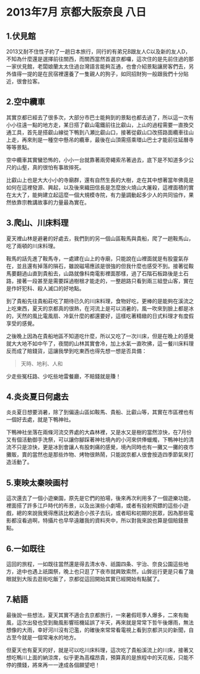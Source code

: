 # 2013年7月 京都大阪奈良 八日

## 1.伏見館
2013又耐不住性子約了一趟日本旅行，同行的有弟兄B跟友人C以及新的友人D，不知為什麼還是選擇前往關西，而關西當然首選京都囉，這次住的是先前住過的那一家伏見館，老闆娘蘭太太住過台灣語言能夠互通，也會介紹景點讓房客們去，另外值得一提的是在民宿裡還養了一隻親人的狗子，如同招財狗一般跟我們十分貼近，很會拉客。

## 2.空中纜車
其實京都已經去了很多次，大部分市巴士能夠到的景點也都去過了，所以這一次有小小往遠一點的地方走，某日搭了叡山電鐵前往比叡山，上山的過程需要一直換交通工具，首先是搭叡山線從下鴨到八瀬比叡山口，接著從叡山口改搭路面纜車往山上走，再來則是一種空中懸吊的纜車，最後在山頂需搭乘環山巴士才能前往延曆寺等等景點。

空中纜車其實蠻恐怖的，小小一台就靠著兩旁繩索吊著過去，底下是不知道多少公尺的山壑，真的很怕有事故摔死。

比叡山上也是大大小小的寺廟群，還有自然生長的大樹，走在其中想著當年佛竟是如何在這裡發源、興起，以及後來織田信長是怎麼放火燒山大屠殺，這裡面積的實在太大了，能夠建立起這麼一個大規模寺院，有力量調動起多少人的共同協作，果然依靠宗教講故事的力量最為實在。

## 3.爬山、川床料理
夏天裡山林是避暑的好處去，我們到的另一個山區鞍馬與貴船，爬了一趟鞍馬山，吃了兩頓的川床料理。

鞍馬的話先進了鞍馬寺，一處建在山上的寺廟，只能說在山裡面就是有股靈氣存在，並且還有掉落的隕石，雖說磁場應該是很強的但我什麼也感受不到。接著從鞍馬要翻過山直到貴船去，山路就像科南電影裡面那樣，過了石階石板路後是土石路，接著一段甚至是需要踩過樹根才能走的，一整趟路只看到兩三組登山客，實在是作奸犯科、殺人滅口的好地點。

到了貴船先往貴船莊吃了期待已久的川床料理，食物好吃，更棒的是能夠在溪流之上吃東西，夏天的京都真的很熱，在河流上是可以消暑的，風一吹來到臉上都是冰的，天然的風比電風扇、冷氣什麼的都還要好，這樣吃著精緻的日式料理才有度假享受的感覺。

之後晚上因為在貴船地區不知道吃什麼，所以又吃了一次川床，但是在晚上的感覺就大大地不如中午了，夜間的山林其實會冷，加上水氣一直吹拂，這一餐川床料理反而成了賠錢貨，這讓我學到吃東西也得先想一想是否具備：

> 天時、地利、人和

少走些冤枉路、少吃些地雷餐廳，不賠錢就是賺！

## 4.炎炎夏日何處去
炎炎夏日想要消暑，除了到偏遠山區如鞍馬、貴船、比叡山等，其實在市區裡也有一個好去處，就是下鴨神社。

下鴨神社坐落在兩條河流交界處的大森林裡，又是水又是樹的當然涼快，在7月份又有個活動御手洗祭，可以讓你腳踩著神社境內的小河來供俸蠟燭，下鴨神社的清流不只是涼快，更是冰到會讓人有股刺痛的感覺，境內同時也有一攤又一攤的夜市攤販，賣的當然也是那些炸物、烤物很熱鬧，只能說京都人很會按造四季節氣來打造活動了。

## 5.東映太秦映画村
這次還去了一個小遊樂園，原先是它們的拍場，後來再次利用多了一個遊樂功能，裡面搭了許多江戶時代的布景，以及出演些小劇場，或者有投射飛鏢的這些小遊戲，總的來說我覺得應該比較適合小孩子去玩，或者昭和初期的民眾，因為那些電影都沒看過啊，特攝片也早早遠離我的資料夾中，所以對我來說也算是個賠錢景點。

## 6.一如既往
這回的旅程，一如既往當然還是得去清水寺、祇園四条、宇治、奈良公園這些地方，途中也遇上祇園祭，晚上也只逛了下夜市就興致索然，山鉾巡行更是只看了幾眼就到大阪去逛街吃飯了，京都從這回開始其實已經開始有點膩了。

## 7.結語
最後說一些想法，夏天其實不適合去京都旅行，一來暑假旺季人爆多，二來有颱風，這次出發也受到颱風影響班機延誤了半天，再來就是常常下哲午後爆雨，無法想像的大雨，幸好河川沒有氾濫，的確後來常常看電視上看到京都洪災的新聞，自古至今就是一個常淹水的地方。

但夏天也有夏天的好，就是可以吃川床料理，這次吃了貴船溪流上的川床，接著又想吃鴨川上面的納涼席，似乎更為高檔昂貴，預算真的是旅程中的天花板，只能不停的攢錢，將來再一一達成各個願望吧！
